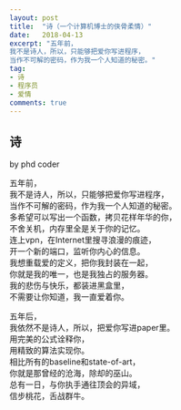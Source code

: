 ```yaml
---
layout: post
title:  "诗（一个计算机博士的侠骨柔情）"
date:   2018-04-13
excerpt: "五年前，
我不是诗人，所以，只能够把爱你写进程序，
当作不可解的密码，作为我一个人知道的秘密。"
tag:
- 诗
- 程序员
- 爱情
comments: true
---  
```

      
## 诗
by phd coder

五年前，  
我不是诗人，所以，只能够把爱你写进程序，  
当作不可解的密码，作为我一个人知道的秘密。  
多希望可以写出一个函数，拷贝花样年华的你，  
不舍关机，内存里全是关于你的记忆。  
连上vpn，在Internet里搜寻浪漫的痕迹，  
开一个新的端口，监听你内心的信息。  
我想重载爱的定义，把你我封装在一起，  
你就是我的唯一，也是我独占的服务器。  
我的悲伤与快乐，都装进黑盒里，  
不需要让你知道，我一直爱着你。  
  
  
五年后，  
我依然不是诗人，所以，把爱你写进paper里。  
用完美的公式诠释你，  
用精致的算法实现你。  
相比所有的baseline和state-of-art，  
你就是那曾经的沧海，除却的巫山。  
总有一日，与你执手通往顶会的异域，  
信步桃花，舌战群牛。
